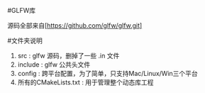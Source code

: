 #GLFW库

源码全部来自[https://github.com/glfw/glfw.git]

#文件夹说明

1. src : glfw 源码，删掉了一些 .in 文件
2. include : glfw 公共头文件
3. config : 跨平台配置，为了简单，只支持Mac/Linux/Win三个平台
4. 所有的CMakeLists.txt : 用于管理整个动态库工程
